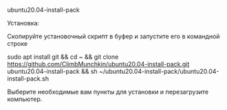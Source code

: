 ubuntu20.04-install-pack

Установка:

Скопируйте установочный скрипт в буфер и запустите его  в командной строке
 
sudo apt install git && cd ~ &&
git clone https://github.com/ClimbMunchkin/ubuntu20.04-install-pack.git ubuntu20.04-install-pack &&
sh ~/ubuntu20.04-install-pack/ubuntu20.04-install-pack.sh

Выберите необходимые вам пункты для установки и  перезагрузите компьютер.
